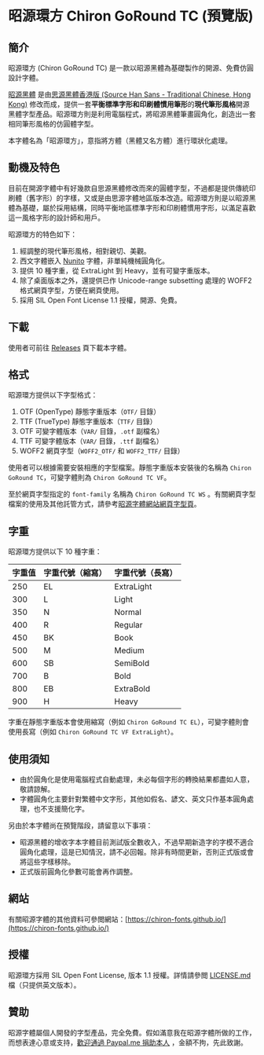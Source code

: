 昭源環方 Chiron GoRound TC (預覽版)
=======================

## 簡介

昭源環方 (Chiron GoRound TC) 是一款以昭源黑體為基礎製作的開源、免費仿圓設計字體。

[昭源黑體](https://github.com/chiron-fonts/chiron-hei-hk/)
是由[思源黑體香港版 (Source Han Sans - Traditional Chinese, Hong Kong)](https://github.com/adobe-fonts/source-han-sans)
修改而成，提供一套**平衡標準字形和印刷體慣用筆形**的**現代筆形風格**開源黑體字型產品。昭源環方則是利用電腦程式，將昭源黑體筆畫圓角化，創造出一套相同筆形風格的仿圓體字型。

本字體名為「昭源環方」，意指將方體（黑體又名方體）進行環狀化處理。

## 動機及特色

目前在開源字體中有好幾款自思源黑體修改而來的圓體字型，不過都是提供傳統印刷體（舊字形）的字樣，又或是由思源字體地區版本改造。昭源環方則是以昭源黑體為基礎，屬於採用結構，同時平衡地區標準字形和印刷體慣用字形，以滿足喜歡這一風格字形的設計師和用戶。

昭源環方的特色如下：
1. 經調整的現代筆形風格，相對親切、美觀。
2. 西文字體嵌入 [Nunito](https://fonts.google.com/specimen/Nunito) 字體，非單純機械圓角化。
3. 提供 10 種字重，從 ExtraLight 到 Heavy，並有可變字重版本。
4. 除了桌面版本之外，還提供已作 Unicode-range subsetting 處理的 WOFF2 格式網頁字型，方便在網頁使用。
5. 採用 SIL Open Font License 1.1 授權，開源、免費。

## 下載

使用者可前往 [Releases](https://github.com/chiron-fonts/chiron-go-round-tc/releases) 頁下載本字體。

## 格式

昭源環方提供以下字型格式：

1. OTF (OpenType) 靜態字重版本（`OTF/` 目錄）
2. TTF (TrueType) 靜態字重版本（`TTF/` 目錄）
3. OTF 可變字體版本（`VAR/` 目錄，`.otf` 副檔名）
4. TTF 可變字體版本（`VAR/` 目錄，`.ttf` 副檔名）
5. WOFF2 網頁字型（`WOFF2_OTF/` 和 `WOFF2_TTF/` 目錄）

使用者可以根據需要安裝相應的字型檔案。靜態字重版本安裝後的名稱為 `Chiron GoRound TC`，可變字體則為 `Chiron GoRound TC VF`。

至於網頁字型指定的 `font-family` 名稱為 `Chiron GoRound TC WS`
。有關網頁字型檔案的使用及其他託管方式，請參考[昭源字體網站網頁字型頁](https://chiron-fonts.github.io/usage/webfont/)。

## 字重

昭源環方提供以下 10 種字重：

| 字重值 | 字重代號（縮寫） | 字重代號（長寫）   | 
|-----|----------|------------|
| 250 | EL       | ExtraLight |
| 300 | L        | Light      |
| 350 | N        | Normal     |
| 400 | R        | Regular    |
| 450 | BK       | Book       |
| 500 | M        | Medium     |
| 600 | SB       | SemiBold   |
| 700 | B        | Bold       |
| 800 | EB       | ExtraBold  | 
| 900 | H        | Heavy      |

字重在靜態字重版本會使用縮寫（例如 `Chiron GoRound TC EL`），可變字體則會使用長寫（例如 `Chiron GoRound TC VF ExtraLight`）。

## 使用須知

- 由於圓角化是使用電腦程式自動處理，未必每個字形的轉換結果都盡如人意，敬請諒解。
- 字體圓角化主要針對繁體中文字形，其他如假名、諺文、英文只作基本圓角處理，也不支援簡化字。

另由於本字體尚在預覽階段，請留意以下事項：

- 昭源黑體的增收字本字體目前測試版全數收入，不過早期新造字的字模不適合圓角化處理，這是已知情況，請不必回報。除非有時間更新，否則正式版或會將這些字樣移除。
- 正式版前圓角化參數可能會再作調整。

## 網站

有關昭源字體的其他資料可參閲網站：[https://chiron-fonts.github.io/](https://chiron-fonts.github.io/)

## 授權

昭源環方採用 SIL Open Font License, 版本 1.1 授權。詳情請參閲 [LICENSE.md](LICENSE.md) 檔（只提供英文版本）。

## 贊助

昭源字體屬個人開發的字型產品，完全免費。假如滿意我在昭源字體所做的工作，而想表達心意或支持，[歡迎通過 Paypal.me 捐助本人](https://www.paypal.com/paypalme/tamcyhk)
，金額不拘，先此致謝。
